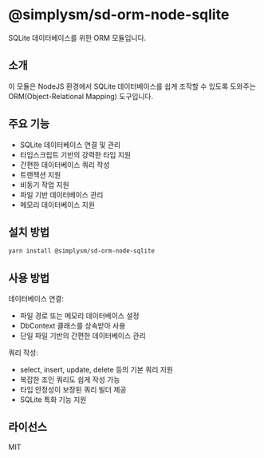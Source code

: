 # @simplysm/sd-orm-node-sqlite

SQLite 데이터베이스를 위한 ORM 모듈입니다.

## 소개

이 모듈은 NodeJS 환경에서 SQLite 데이터베이스를 쉽게 조작할 수 있도록 도와주는 ORM(Object-Relational Mapping) 도구입니다.

## 주요 기능

- SQLite 데이터베이스 연결 및 관리
- 타입스크립트 기반의 강력한 타입 지원
- 간편한 데이터베이스 쿼리 작성
- 트랜잭션 지원
- 비동기 작업 지원
- 파일 기반 데이터베이스 관리
- 메모리 데이터베이스 지원

## 설치 방법

```bash
yarn install @simplysm/sd-orm-node-sqlite
```

## 사용 방법

데이터베이스 연결:
- 파일 경로 또는 메모리 데이터베이스 설정
- DbContext 클래스를 상속받아 사용
- 단일 파일 기반의 간편한 데이터베이스 관리

쿼리 작성:
- select, insert, update, delete 등의 기본 쿼리 지원
- 복잡한 조인 쿼리도 쉽게 작성 가능
- 타입 안정성이 보장된 쿼리 빌더 제공
- SQLite 특화 기능 지원

## 라이선스

MIT
